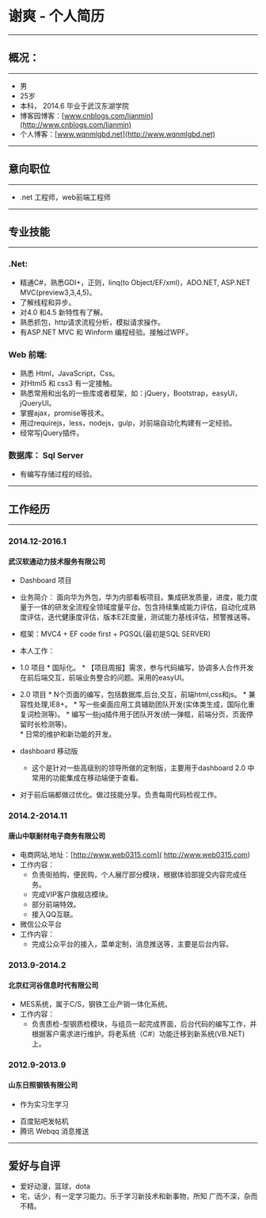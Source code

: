 # 谢爽 - 个人简历
***
## 概况：
***
- 男
- 25岁
- 本科， 2014.6 毕业于武汉东湖学院
- 博客园博客：[www.cnblogs.com/lianmin](http://www.cnblogs.com/lianmin)
- 个人博客：[www.wqnmlgbd.net](http://www.wqnmlgbd.net)

***
## 意向职位
***
- .net 工程师，web前端工程师
***
## 专业技能
***
### .Net:
- 精通C#，熟悉GDI+，正则，linq(to Object/EF/xml)，ADO.NET,
ASP.NET MVC(preview3,3,4,5)。
- 了解线程和异步。
- 对4.0 和4.5 新特性有了解。
- 熟悉抓包，http请求流程分析，模拟请求操作。
- 有ASP.NET MVC 和 Winform 编程经验。接触过WPF。
### Web 前端:
- 熟悉 Html，JavaScript，Css。
- 对Html5 和 css3 有一定接触。
- 熟悉常用和出名的一些库或者框架，如：jQuery，Bootstrap，easyUI，jQueryUI。
- 掌握ajax，promise等技术。
- 用过requirejs，less，nodejs，gulp，对前端自动化构建有一定经验。
- 经常写jQuery插件。

### 数据库： Sql Server
- 有编写存储过程的经验。
***
## 工作经历
***
### 2014.12-2016.1 
#### 武汉软通动力技术服务有限公司
- Dashboard 项目
- 业务简介： 面向华为外包，华为内部看板项目。集成研发质量，进度，能力度量于一体的研发全流程全领域度量平台。包含持续集成能力评估，自动化成熟度评估，迭代健康度评估，版本E2E度量，测试能力基线评估，预警推送等。
- 框架：MVC4 + EF code first + PGSQL(最初是SQL SERVER)
- 本人工作：

- 1.0 项目
      * 国际化。
      * 【项目周报】需求，参与代码编写，协调多人合作开发在前后端交互，前端业务整合的问题。采用的easyUI。
- 2.0 项目
      * N个页面的编写，包括数据库,后台,交互，前端html,css和js。
      * 兼容性处理,IE8+。
      * 写一些桌面应用工具辅助团队开发(实体类生成，国际化重复词检测等)。
      * 编写一些jq插件用于团队开发(统一弹框，前端分页，页面停留时长检测等)。      
      * 日常的维护和新功能的开发。
- dashboard 移动版
     * 这个是针对一些高级别的领导所做的定制版，主要用于dashboard 2.0 中常用的功能集成在移动端便于查看。


- 对于前后端都做过优化。做过技能分享。负责每周代码检视工作。

### 2014.2-2014.11 
#### 唐山中联耐材电子商务有限公司
- 电商网站,地址：[http://www.web0315.com]( http://www.web0315.com)
- 工作内容：
     * 负责街拍购，便民购，个人展厅部分模块，根据体验部提交内容完成任务。
     * 完成VIP客户旗舰店模块。
     * 部分前端特效。
     * 接入QQ互联。
- 微信公众平台
- 工作内容：
     * 完成公众平台的接入，菜单定制，消息推送等，主要是后台内容。
    
### 2013.9-2014.2
#### 北京红河谷信息时代有限公司
- MES系统，属于C/S，钢铁工业产销一体化系统。
- 工作内容：
     * 负责质检-型钢质检模块，与组员一起完成界面，后台代码的编写工作，并根据客户需求进行维护。将老系统（C#）功能迁移到新系统(VB.NET)上。
     
### 2012.9-2013.9
#### 山东日照钢铁有限公司
- 作为实习生学习
 * 百度贴吧发帖机
 * 腾讯 Webqq 消息推送
 ***
## 爱好与自评
 * 爱好动漫，篮球，dota
 * 宅，话少，有一定学习能力。乐于学习新技术和新事物，所知
    广而不深，杂而不精。
